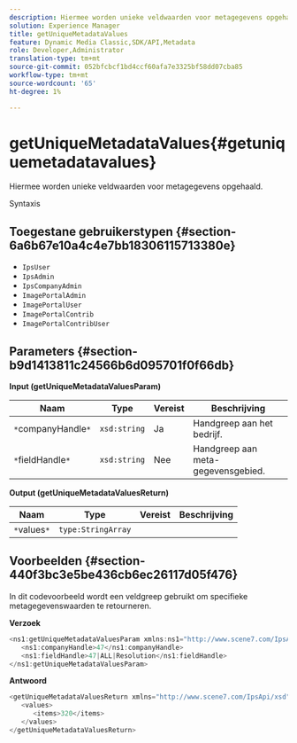 ```yaml
---
description: Hiermee worden unieke veldwaarden voor metagegevens opgehaald.
solution: Experience Manager
title: getUniqueMetadataValues
feature: Dynamic Media Classic,SDK/API,Metadata
role: Developer,Administrator
translation-type: tm+mt
source-git-commit: 052bfcbcf1bd4ccf60afa7e3325bf58dd07cba85
workflow-type: tm+mt
source-wordcount: '65'
ht-degree: 1%

---
```



# getUniqueMetadataValues{#getuniquemetadatavalues}

Hiermee worden unieke veldwaarden voor metagegevens opgehaald.

Syntaxis

## Toegestane gebruikerstypen {#section-6a6b67e10a4c4e7bb18306115713380e}

* `IpsUser`
* `IpsAdmin`
* `IpsCompanyAdmin`
* `ImagePortalAdmin`
* `ImagePortalUser`
* `ImagePortalContrib`
* `ImagePortalContribUser`

## Parameters {#section-b9d1413811c24566b6d095701f0f66db}

**Input (getUniqueMetadataValuesParam)**

| Naam | Type | Vereist | Beschrijving |
|---|---|---|---|
| `*`companyHandle`*` | `xsd:string` | Ja | Handgreep aan het bedrijf. |
| `*`fieldHandle`*` | `xsd:string` | Nee | Handgreep aan meta-gegevensgebied. |

**Output (getUniqueMetadataValuesReturn)**

| Naam | Type | Vereist | Beschrijving |
|---|---|---|---|
| `*`values`*` | `type:StringArray` |  |  |

## Voorbeelden {#section-440f3bc3e5be436cb6ec26117d05f476}

In dit codevoorbeeld wordt een veldgreep gebruikt om specifieke metagegevenswaarden te retourneren.

**Verzoek**

```java
<ns1:getUniqueMetadataValuesParam xmlns:ns1="http://www.scene7.com/IpsApi/xsd">
   <ns1:companyHandle>47</ns1:companyHandle>
   <ns1:fieldHandle>47|ALL|Resolution</ns1:fieldHandle>
</ns1:getUniqueMetadataValuesParam>
```

**Antwoord**

```java
<getUniqueMetadataValuesReturn xmlns="http://www.scene7.com/IpsApi/xsd">
   <values>
      <items>320</items>
   </values>
</getUniqueMetadataValuesReturn>
```

